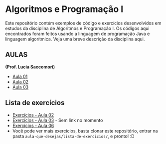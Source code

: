 # Algoritmos e Programação I #

Este repositório contém exemplos de código e exercícios desenvolvidos em estudos da disciplina de Algoritmos e Programação I. Os códigos
aqui encontrados foram feitos usando a linguagem de programação Java e linguagem algorítmica. Veja uma breve descrição da disciplina
aqui.

## AULAS ##

**(Prof. Lucia Saccomori)**

 + [Aula 01](aula-01/aula-01-algoritmos.md)
 + [Aula 02](aula-02/aula-02-algoritmos.md)
 + [Aula 03](aula-03/aula-03-algoritmos.md)

## Lista de exercícios ##

 + [Exercícios - Aula 02](aula-02/lista-de-exercicios/exercicio-02.md)
 + [Exercícios - Aula 03](aula-02/lista-de-exercicios/exercicio-02.md) - Sem link no momento
 + [Exercícios - Aula 06](aula-06/lista-de-exercicios/exercicio-06.md)
 + Você pode ver mais exercícios, basta clonar este repositório, entrar na pasta `aula-que-desejas/lista-de-exercicios/`, e pronto! :D
